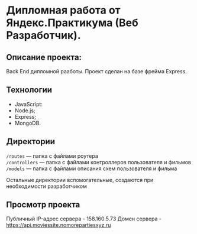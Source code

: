 # Дипломная работа от Яндекс.Практикума (Веб Разработчик).

## **Описание проекта:**

Back End дипломной рааботы. Проект сделан на базе фрейма Express. 
## Технологии

* JavaScript:
* Node.js;
* Express;
* MongoDB.

## Директории

`/routes` — папка с файлами роутера  
`/controllers` — папка с файлами контроллеров пользователя и фильмов   
`/models` — папка с файлами описания схем пользователя и фильма  
  
Остальные директории вспомогательные, создаются при необходимости разработчиком

## Просмотр проекта

Публичный IP-адрес сервера - 158.160.5.73
Домен сервера - https://api.moviessite.nomorepartiesxyz.ru
